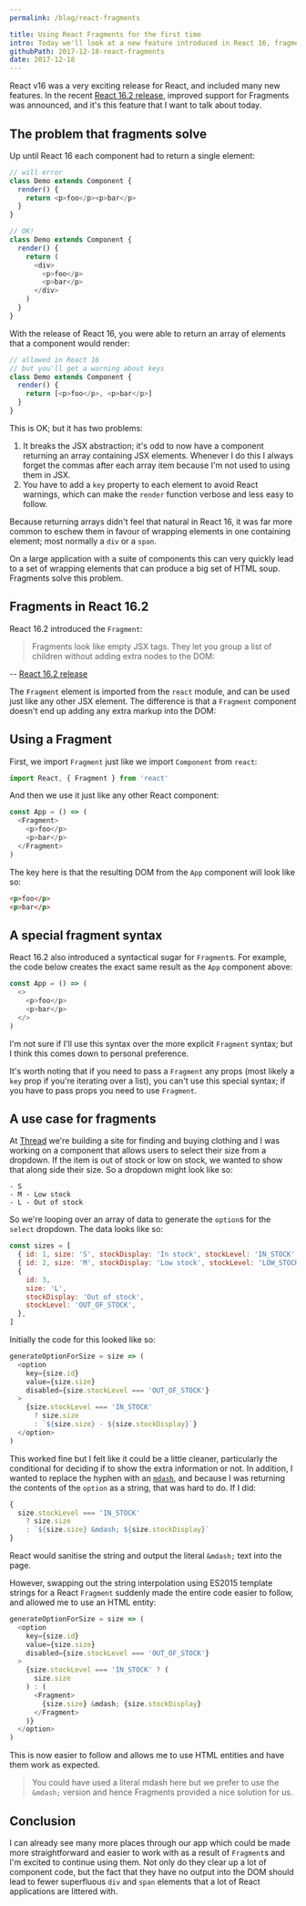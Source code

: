 ```yaml
---
permalink: /blog/react-fragments

title: Using React Fragments for the first time
intro: Today we'll look at a new feature introduced in React 16, fragments, and how we can use them to tidy up the DOM that our components create.
githubPath: 2017-12-18-react-fragments
date: 2017-12-18
---
```


React v16 was a very exciting release for React, and included many new features. In the recent [React 16.2 release](https://reactjs.org/blog/2017/11/28/react-v16.2.0-fragment-support.html), improved support for Fragments was announced, and it's this feature that I want to talk about today.

## The problem that fragments solve

Up until React 16 each component had to return a single element:

```js
// will error
class Demo extends Component {
  render() {
    return <p>foo</p><p>bar</p>
  }
}
```

```js
// OK!
class Demo extends Component {
  render() {
    return (
      <div>
        <p>foo</p>
        <p>bar</p>
      </div>
    )
  }
}
```

With the release of React 16, you were able to return an array of elements that a component would render:

```js
// allowed in React 16
// but you'll get a warning about keys
class Demo extends Component {
  render() {
    return [<p>foo</p>, <p>bar</p>]
  }
}
```

This is OK; but it has two problems:

1. It breaks the JSX abstraction; it's odd to now have a component returning an array containing JSX elements. Whenever I do this I always forget the commas after each array item because I'm not used to using them in JSX.
2. You have to add a `key` property to each element to avoid React warnings, which can make the `render` function verbose and less easy to follow.

Because returning arrays didn't feel that natural in React 16, it was far more common to eschew them in favour of wrapping elements in one containing element; most normally a `div` or a `span`.

On a large application with a suite of components this can very quickly lead to a set of wrapping elements that can produce a big set of HTML soup. Fragments solve this problem.

## Fragments in React 16.2

React 16.2 introduced the `Fragment`:

> Fragments look like empty JSX tags. They let you group a list of children without adding extra nodes to the DOM:

-- [React 16.2 release](https://reactjs.org/blog/2017/11/28/react-v16.2.0-fragment-support.html)

The `Fragment` element is imported from the `react` module, and can be used just like any other JSX element. The difference is that a `Fragment` component doesn't end up adding any extra markup into the DOM:

## Using a Fragment

First, we import `Fragment` just like we import `Component` from `react`:

```js
import React, { Fragment } from 'react'
```

And then we use it just like any other React component:

```js
const App = () => (
  <Fragment>
    <p>foo</p>
    <p>bar</p>
  </Fragment>
)
```

The key here is that the resulting DOM from the `App` component will look like so:

```html
<p>foo</p>
<p>bar</p>
```

## A special fragment syntax

React 16.2 also introduced a syntactical sugar for `Fragment`s. For example, the code below creates the exact same result as the `App` component above:

```js
const App = () => (
  <>
    <p>foo</p>
    <p>bar</p>
  </>
)
```

I'm not sure if I'll use this syntax over the more explicit `Fragment` syntax; but I think this comes down to personal preference.

It's worth noting that if you need to pass a `Fragment` any props (most likely a `key` prop if you're iterating over a list), you can't use this special syntax; if you have to pass props you need to use `Fragment`.

## A use case for fragments

At [Thread](https://thread.com) we're building a site for finding and buying clothing and I was working on a component that allows users to select their size from a dropdown. If the item is out of stock or low on stock, we wanted to show that along side their size. So a dropdown might look like so:

```
- S
- M - Low stock
- L - Out of stock
```

So we're looping over an array of data to generate the `option`s for the `select` dropdown. The data looks like so:

```js
const sizes = [
  { id: 1, size: 'S', stockDisplay: 'In stock', stockLevel: 'IN_STOCK' },
  { id: 2, size: 'M', stockDisplay: 'Low stock', stockLevel: 'LOW_STOCK' },
  {
    id: 3,
    size: 'L',
    stockDisplay: 'Out of stock',
    stockLevel: 'OUT_OF_STOCK',
  },
]
```

Initially the code for this looked like so:

```js
generateOptionForSize = size => (
  <option
    key={size.id}
    value={size.size}
    disabled={size.stockLevel === 'OUT_OF_STOCK'}
  >
    {size.stockLevel === 'IN_STOCK'
      ? size.size
      : `${size.size} - ${size.stockDisplay}`}
  </option>
)
```

This worked fine but I felt like it could be a little cleaner, particularly the conditional for deciding if to show the extra information or not. In addition, I wanted to replace the hyphen with an [`mdash`](http://www.html.am/html-codes/character-codes/html-em-dash-code.cfm), and because I was returning the contents of the `option` as a string, that was hard to do. If I did:

```js
{
  size.stockLevel === 'IN_STOCK'
    ? size.size
    : `${size.size} &mdash; ${size.stockDisplay}`
}
```

React would sanitise the string and output the literal `&mdash;` text into the page.

However, swapping out the string interpolation using ES2015 template strings for a React `Fragment` suddenly made the entire code easier to follow, and allowed me to use an HTML entity:

```js
generateOptionForSize = size => (
  <option
    key={size.id}
    value={size.size}
    disabled={size.stockLevel === 'OUT_OF_STOCK'}
  >
    {size.stockLevel === 'IN_STOCK' ? (
      size.size
    ) : (
      <Fragment>
        {size.size} &mdash; {size.stockDisplay}
      </Fragment>
    )}
  </option>
)
```

This is now easier to follow and allows me to use HTML entities and have them work as expected.

> You could have used a literal mdash here but we prefer to use the `&mdash;` version and hence Fragments provided a nice solution for us.

## Conclusion

I can already see many more places through our app which could be made more straightforward and easier to work with as a result of `Fragment`s and I'm excited to continue using them. Not only do they clear up a lot of component code, but the fact that they have no output into the DOM should lead to fewer superfluous `div` and `span` elements that a lot of React applications are littered with.
